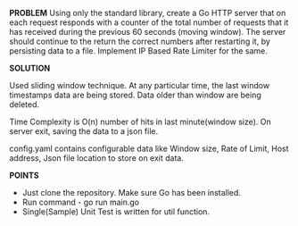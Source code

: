 **PROBLEM**
Using only the standard library, create a Go HTTP server that on each request responds with a counter of the total
number of requests that it has received during the previous 60 seconds (moving window). The server should continue to
the return the correct numbers after restarting it, by persisting data to a file. Implement IP Based Rate Limiter for
the same.

**SOLUTION**

Used sliding window technique. At any particular time, the last window timestamps data are being 
stored. Data older than window are being deleted.

Time Complexity is O(n) number of hits in last minute(window size). 
On server exit, saving the data to a json file.

config.yaml contains configurable data like Window size, Rate of Limit, Host address, Json file location to store on exit data.

**POINTS**
* Just clone the repository. Make sure Go has been installed.
* Run command - go run main.go
* Single(Sample) Unit Test is written for util function.







